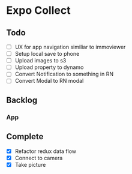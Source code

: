 # Expo Collect

## Todo

- [ ] UX for app navigation similiar to immoviewer
- [ ] Setup local save to phone
- [ ] Upload images to s3
- [ ] Upload property to dynamo
- [ ] Convert Notification to something in RN
- [ ] Convert Modal to RN modal

## Backlog

### App

## Complete

- [x] Refactor redux data flow
- [x] Connect to camera
- [x] Take picture
